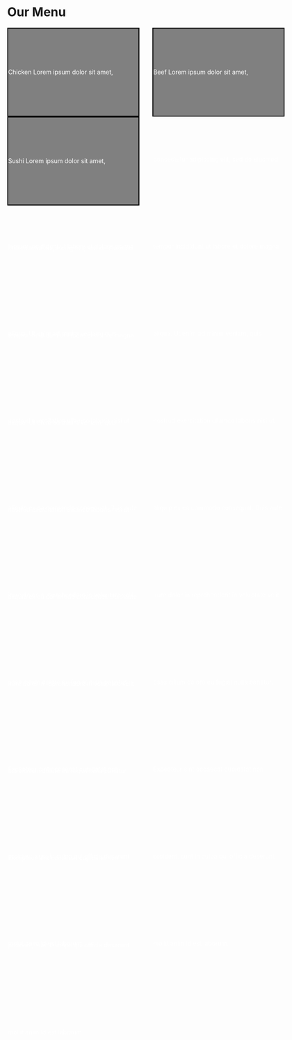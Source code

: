 <!DOCTYPE html>
<html lang="en">
<head>
    <meta charset="UTF-8">
    <meta name="viewport" content="width=device-width, initial-scale=1.0">
    <style>
        .container {
            width: 960px;
            margin: 0 auto;
            height: 500px;
        }
        .box {
            float: left;
            width: 300px;
            height: 200px;
            margin-right: 30px; 
            background-color: gray; 
            border: 2px solid black; 
            color: white; 
            text-align: top right; 
            line-height: 200px; 
        }
        .box1 { background-color: gray; text-align: top right;}
        .box2 { background-color: gray; text-align: top right;}
        .box3 { background-color: gray; margin-right: 0; text-align: top right;}
    </style>
</head>
<body>
    <h1>Our Menu</h1>
    <div class="container">
        <div class="box box1">Chicken Lorem ipsum dolor sit amet, consectetur adipiscing elit, sed do eiusmod tempor incididunt ut labore et dolore magna aliqua. Ut enim ad minim veniam, quis nostrud exercitation ullamco laboris nisi ut aliquip ex ea commodo consequat. Duis aute irure dolor in reprehenderit in voluptate velit esse cillum dolore eu fugiat nulla pariatur. Excepteur sint occaecat cupidatat non proident, sunt in culpa qui officia deserunt mollit anim id est laborum.
        </div>
        <div class="box box2">Beef Lorem ipsum dolor sit amet, consectetur adipiscing elit, sed do eiusmod tempor incididunt ut labore et dolore magna aliqua. Ut enim ad minim veniam, quis nostrud exercitation ullamco laboris nisi ut aliquip ex ea commodo consequat. Duis aute irure dolor in reprehenderit in voluptate velit esse cillum dolore eu fugiat nulla pariatur. Excepteur sint occaecat cupidatat non proident, sunt in culpa qui officia deserunt mollit anim id est laborum. 
        </div>
        <div class="box box3">Sushi Lorem ipsum dolor sit amet, consectetur adipiscing elit, sed do eiusmod tempor incididunt ut labore et dolore magna aliqua. Ut enim ad minim veniam, quis nostrud exercitation ullamco laboris nisi ut aliquip ex ea commodo consequat. Duis aute irure dolor in reprehenderit in voluptate velit esse cillum dolore eu fugiat nulla pariatur. Excepteur sint occaecat cupidatat non proident, sunt in culpa qui officia deserunt mollit anim id est laborum.
        </div>
    </div>
</body>
</html>
